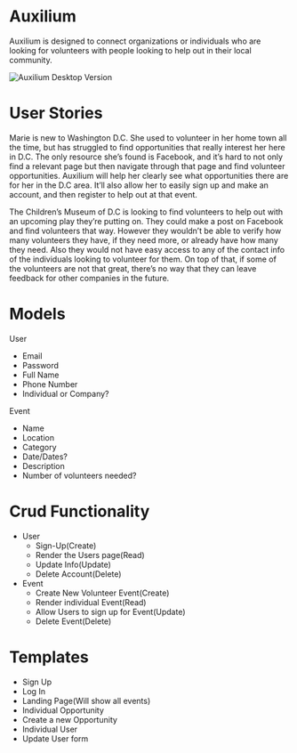 # Auxilium 

Auxilium is designed to connect organizations or individuals who are looking for volunteers with people looking to help out in their local community.

![Auxilium Desktop Version](https://raw.githubusercontent.com/dlousa92/auxilium/master/planning/img/desktopversion.png)

# User Stories

Marie is new to Washington D.C. She used to volunteer in her home town all the time, but has struggled to find opportunities	that really interest her here in D.C. The only resource she’s found is Facebook, and it’s hard to not only find a relevant page but then navigate through that page and find volunteer opportunities. Auxilium will help her clearly see what opportunities there are for her in the D.C area. It’ll also allow her to easily sign up and make an account, and then register to help out at that event.

The Children’s Museum of D.C is looking to find volunteers to help out with an upcoming play they’re putting on. They could make a post on Facebook and find volunteers that way. However they wouldn’t be able to verify how many volunteers they have, if they need more, or already have how many they need. Also they would not have easy access to any of the contact info of the individuals looking to volunteer for them. On top of that, if some of the volunteers are not that great, there’s no way that they can leave feedback for other companies in the future. 

# Models

User
- Email
- Password
- Full Name
- Phone Number
- Individual or Company?

Event
- Name
- Location
- Category
- Date/Dates?
- Description
- Number of volunteers needed?


# Crud Functionality

- User
    - Sign-Up(Create)
    - Render the Users page(Read)
    - Update Info(Update)
    - Delete Account(Delete)
- Event
    - Create New Volunteer Event(Create)
    - Render individual Event(Read)
    - Allow Users to sign up for Event(Update)
    - Delete Event(Delete)


# Templates

- Sign Up
- Log In
- Landing Page(Will show all events)
- Individual Opportunity
- Create a new Opportunity
- Individual User
- Update User form
